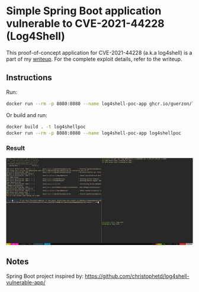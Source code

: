 
# Simple Spring Boot application vulnerable to CVE-2021-44228 (Log4Shell)

This proof-of-concept application for CVE-2021-44228 (a.k.a log4shell) is a part of my [writeup](https://www.pidnull.io/2021/12/17/CVE-2021-44228-log4j2-analysis-exploit-PoC.html). For the complete exploit details, refer to the writeup.

## Instructions

Run:

```bash
docker run --rm -p 8080:8080 --name log4shell-poc-app ghcr.io/guerzon/log4shellpoc:latest
```

Or build and run:

```bash
docker build . -t log4shellpoc
docker run --rm -p 8080:8080 --name log4shell-poc-app log4shellpoc
```

### Result

![](screenshots/recording.gif)

## Notes

Spring Boot project inspired by: https://github.com/christophetd/log4shell-vulnerable-app/
